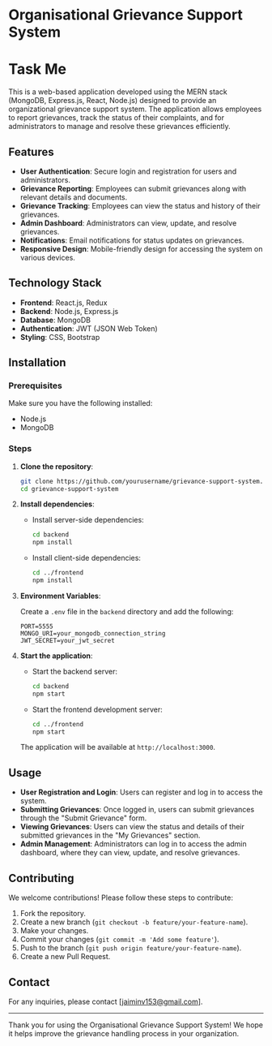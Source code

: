 # Organisational Grievance Support System

# Task Me

This is a web-based application developed using the MERN stack (MongoDB, Express.js, React, Node.js) designed to provide an organizational grievance support system. The application allows employees to report grievances, track the status of their complaints, and for administrators to manage and resolve these grievances efficiently.

## Features

- **User Authentication**: Secure login and registration for users and administrators.
- **Grievance Reporting**: Employees can submit grievances along with relevant details and documents.
- **Grievance Tracking**: Employees can view the status and history of their grievances.
- **Admin Dashboard**: Administrators can view, update, and resolve grievances.
- **Notifications**: Email notifications for status updates on grievances.
- **Responsive Design**: Mobile-friendly design for accessing the system on various devices.

## Technology Stack

- **Frontend**: React.js, Redux
- **Backend**: Node.js, Express.js
- **Database**: MongoDB
- **Authentication**: JWT (JSON Web Token)
- **Styling**: CSS, Bootstrap

## Installation

### Prerequisites

Make sure you have the following installed:

- Node.js
- MongoDB

### Steps

1. **Clone the repository**:
    ```bash
    git clone https://github.com/yourusername/grievance-support-system.git
    cd grievance-support-system
    ```

2. **Install dependencies**:

    - Install server-side dependencies:
        ```bash
        cd backend
        npm install
        ```

    - Install client-side dependencies:
        ```bash
        cd ../frontend
        npm install
        ```

3. **Environment Variables**:

    Create a `.env` file in the `backend` directory and add the following:
    ```plaintext
    PORT=5555
    MONGO_URI=your_mongodb_connection_string
    JWT_SECRET=your_jwt_secret
    ```

4. **Start the application**:

    - Start the backend server:
        ```bash
        cd backend
        npm start
        ```

    - Start the frontend development server:
        ```bash
        cd ../frontend
        npm start
        ```

    The application will be available at `http://localhost:3000`.

## Usage

- **User Registration and Login**: Users can register and log in to access the system.
- **Submitting Grievances**: Once logged in, users can submit grievances through the "Submit Grievance" form.
- **Viewing Grievances**: Users can view the status and details of their submitted grievances in the "My Grievances" section.
- **Admin Management**: Administrators can log in to access the admin dashboard, where they can view, update, and resolve grievances.

## Contributing

We welcome contributions! Please follow these steps to contribute:

1. Fork the repository.
2. Create a new branch (`git checkout -b feature/your-feature-name`).
3. Make your changes.
4. Commit your changes (`git commit -m 'Add some feature'`).
5. Push to the branch (`git push origin feature/your-feature-name`).
6. Create a new Pull Request.

## Contact

For any inquiries, please contact [jaiminv153@gmail.com].

---

Thank you for using the Organisational Grievance Support System! We hope it helps improve the grievance handling process in your organization.

